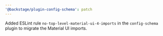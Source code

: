 ```yaml
---
'@backstage/plugin-config-schema': patch
---
```


Added ESLint rule `no-top-level-material-ui-4-imports` in the `config-schema` plugin to migrate the Material UI imports.
